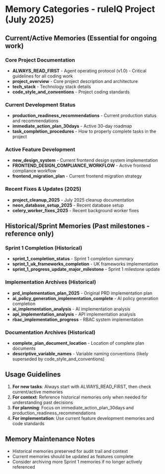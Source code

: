 # Memory Categories - ruleIQ Project (July 2025)

## Current/Active Memories (Essential for ongoing work)

### Core Project Documentation
- **ALWAYS_READ_FIRST** - Agent operating protocol (v1.0) - Critical guidelines for all coding work
- **project_overview** - Core project description and architecture
- **tech_stack** - Technology stack details
- **code_style_and_conventions** - Project coding standards

### Current Development Status
- **production_readiness_recommendations** - Current production status and recommendations
- **immediate_action_plan_30days** - Active 30-day roadmap
- **task_completion_procedures** - How to properly complete tasks in the project

### Active Feature Development
- **new_design_system** - Current frontend design system implementation
- **FRONTEND_DESIGN_COMPLIANCE_WORKFLOW** - Active frontend compliance workflow
- **frontend_migration_plan** - Current frontend migration strategy

### Recent Fixes & Updates (2025)
- **project_cleanup_2025** - July 2025 cleanup documentation
- **neon_database_setup_2025** - Recent database setup
- **celery_worker_fixes_2025** - Recent background worker fixes

## Historical/Sprint Memories (Past milestones - reference only)

### Sprint 1 Completion (Historical)
- **sprint_1_completion_status** - Sprint 1 completion summary
- **sprint_1_uk_frameworks_completion** - UK frameworks implementation
- **sprint_1_progress_update_major_milestone** - Sprint 1 milestone update

### Implementation Archives (Historical)
- **prd_implementation_plan_2025** - Original PRD implementation plan
- **ai_policy_generation_implementation_complete** - AI policy generation completion
- **ai_implementation_analysis** - AI implementation analysis
- **api_implementation_analysis** - API implementation analysis
- **rbac_implementation_progress** - RBAC system implementation

### Documentation Archives (Historical)
- **complete_plan_document_location** - Location of complete plan documents
- **descriptive_variable_names** - Variable naming conventions (likely superseded by code_style_and_conventions)

## Usage Guidelines

1. **For new tasks**: Always start with ALWAYS_READ_FIRST, then check current/active memories
2. **For context**: Reference historical memories only when needed for understanding past decisions
3. **For planning**: Focus on immediate_action_plan_30days and production_readiness_recommendations
4. **For implementation**: Use current feature development memories and code standards

## Memory Maintenance Notes
- Historical memories preserved for audit trail and context
- Current memories should be updated as features complete
- Consider archiving more Sprint 1 memories if no longer actively referenced